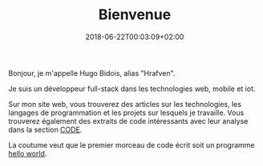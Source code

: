 ﻿---
title: "Bienvenue"
date: 2018-06-22T00:03:09+02:00
draft: false
---

Bonjour, je m'appelle Hugo Bidois, alias "Hrafven".

Je suis un développeur full-stack dans les technologies web, mobile et iot.

Sur mon site web, vous trouverez des articles sur les technologies, les langages de programmation et les projets sur lesquels je travaille.
Vous trouverez également des extraits de code intéressants avec leur analyse dans la section [CODE](/fr/code/).

La coutume veut que le premier morceau de code écrit soit un programme [hello world](/fr/code/hello_world/).
